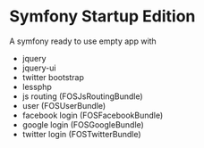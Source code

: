 Symfony Startup Edition
========================

A symfony ready to use empty app with
- jquery
- jquery-ui
- twitter bootstrap
- lessphp
- js routing (FOSJsRoutingBundle)
- user (FOSUserBundle)
- facebook login (FOSFacebookBundle)
- google login (FOSGoogleBundle)
- twitter login (FOSTwitterBundle)
